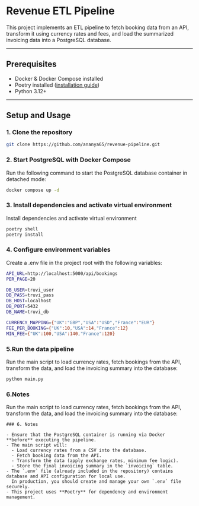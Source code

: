# Revenue ETL Pipeline

This project implements an ETL pipeline to fetch booking data from an API, transform it using currency rates and fees, and load the summarized invoicing data into a PostgreSQL database.

---

## Prerequisites

- Docker & Docker Compose installed
- Poetry installed ([installation guide](https://python-poetry.org/docs/#installation))
- Python 3.12+

---
## Setup and Usage

### 1. Clone the repository

```bash
git clone https://github.com/ananya65/revenue-pipeline.git
```
### 2. Start PostgreSQL with Docker Compose

Run the following command to start the PostgreSQL database container in detached mode:

```bash
docker compose up -d
```

### 3. Install dependencies and activate virtual environment

Install dependencies and activate virtual environment

```bash
poetry shell
poetry install
```


### 4. Configure environment variables

Create a .env file in the project root with the following variables:
```bash
API_URL=http://localhost:5000/api/bookings
PER_PAGE=20

DB_USER=truvi_user
DB_PASS=truvi_pass
DB_HOST=localhost
DB_PORT=5432
DB_NAME=truvi_db

CURRENCY_MAPPING={"UK":"GBP","USA":"USD","France":"EUR"}
FEE_PER_BOOKING={"UK":10,"USA":14,"France":12}
MIN_FEE={"UK":100,"USA":140,"France":120}
```

### 5.Run the data pipeline

Run the main script to load currency rates, fetch bookings from the API, transform the data, and load the invoicing summary into the database:
```bash
python main.py
```


### 6.Notes

Run the main script to load currency rates, fetch bookings from the API, transform the data, and load the invoicing summary into the database:
```
### 6. Notes

- Ensure that the PostgreSQL container is running via Docker **before** executing the pipeline.
- The main script will:
  - Load currency rates from a CSV into the database.
  - Fetch booking data from the API.
  - Transform the data (apply exchange rates, minimum fee logic).
  - Store the final invoicing summary in the `invoicing` table.
- The `.env` file (already included in the repository) contains database and API configuration for local use.  
  In production, you should create and manage your own `.env` file securely.
- This project uses **Poetry** for dependency and environment management.

```